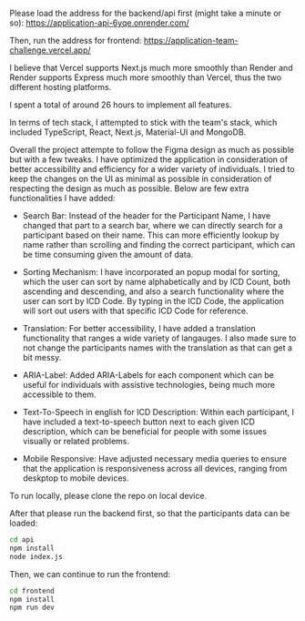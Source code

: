 Please load the address for the backend/api first (might take a minute or so): https://application-api-6yqe.onrender.com/

Then, run the address for frontend: https://application-team-challenge.vercel.app/

I believe that Vercel supports Next.js much more smoothly than Render and Render supports Express much more smoothly than Vercel, thus the two different hosting platforms.

I spent a total of around 26 hours to implement all features.

In terms of tech stack, I attempted to stick with the team's stack, which included TypeScript, React, Next.js, Material-UI and MongoDB.

Overall the project attempte to follow the Figma design as much as possible but with a few tweaks. I have optimized the application in consideration of better accessibility and efficiency for a wider variety of individuals. I tried to keep the changes on the UI as minimal as possible in consideration of respecting the design as much as possible. Below are few extra functionalities I have added:

 - Search Bar: Instead of the header for the Participant Name, I have changed that part to a search bar, where we can directly search for a participant based on their name. This can more efficiently lookup by name rather than scrolling and finding the correct participant, which can be time consuming given the amount of data.

 - Sorting Mechanism: I have incorporated an popup modal for sorting, which the user can sort by name alphabetically and by ICD Count, both ascending and descending, and also a search functionality where the user can sort by ICD Code. By typing in the ICD Code, the application will sort out users with that specific ICD Code for reference.

 - Translation: For better accessibility, I have added a translation functionality that ranges a wide variety of langauges. I also made sure to not change the participants names with the translation as that can get a bit messy.

 - ARIA-Label: Added ARIA-Labels for each component which can be useful for individuals with assistive technologies, being much more accessible to them.

 - Text-To-Speech in english for ICD Description: Within each participant, I have included a text-to-speech button next to each given ICD description, which can be beneficial for people with some issues visually or related problems.

 - Mobile Responsive: Have adjusted necessary media queries to ensure that the application is responsiveness across all devices, ranging from deskptop to mobile devices.


To run locally, please clone the repo on local device.

After that please run the backend first, so that the participants data can be loaded: 

```bash
cd api
npm install
node index.js
```

Then, we can continue to run the frontend: 

```bash
cd frontend
npm install
npm run dev
```
